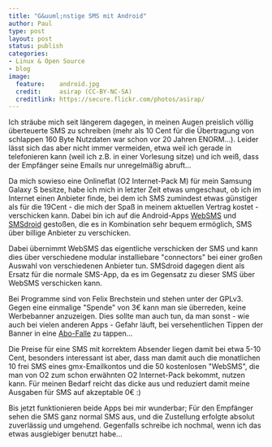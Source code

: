 ```yaml
--- 
title: "G&uuml;nstige SMS mit Android"
author: Paul
type: post
layout: post
status: publish
categories:     
- Linux & Open Source
- blog
image:
  feature:    android.jpg
  credit:     asirap (CC-BY-NC-SA) 
  creditlink: https://secure.flickr.com/photos/asirap/
---
```


Ich sträube mich seit längerem dagegen, in meinen Augen preislich völlig überteuerte SMS zu schreiben 
(mehr als 10 Cent für die Übertragung von schlappen 160 Byte Nutzdaten war schon vor 20 Jahren ENORM...). 
Leider lässt sich das aber nicht immer vermeiden, etwa weil ich gerade in telefonieren kann 
(weil ich z.B. in einer Vorlesung sitze) und ich weiß, dass der Empfänger seine Emails nur unregelmäßig abruft...
<!--more-->


Da mich sowieso eine Onlineflat (O2 Internet-Pack M) für mein Samsung Galaxy S besitze, habe ich mich in letzter 
Zeit etwas umgeschaut, ob ich im Internet einen Anbieter finde, bei dem ich SMS zumindest etwas günstiger als 
für die 19Cent - die mich der Spaß in meinem aktuellen Vertrag kostet - verschicken kann. Dabei bin ich auf
die Android-Apps [WebSMS](http://code.google.com/p/websmsdroid/) und
[SMSdroid](http://code.google.com/p/websmsdroid/) gestoßen, die es in Kombination sehr bequem ermöglich, 
SMS über billige Anbieter zu verschicken.

Dabei übernimmt WebSMS das eigentliche verschicken der SMS und kann dies über verschiedene modular 
installiebare "connectors" bei einer großen Auswahl von verschiedenen Anbieter tun.
SMSdroid dagegen dient als Ersatz für die normale SMS-App, da es im Gegensatz zu dieser SMS über WebSMS verschicken kann.

Bei Programme sind von Felix Brechstein und stehen unter der GPLv3. Gegen eine einmalige "Spende" von 3€ kann man sie überreden, keine Werbebanner anzuzeigen. Dies sollte man auch tun, da man sonst - wie auch bei vielen anderen Apps - Gefahr läuft, bei versehentlichen Tippen der Banner in eine <a href="http://www.heise.de/ct/artikel/Inkasso-auf-Fingertipp-1102753.html" target="_blank">Abo-Falle</a> zu tappen...

Die Preise für eine SMS mit korrektem Absender liegen damit bei etwa 5-10 Cent, besonders interessant ist aber, dass man damit auch die monatlichen 10 frei SMS eines gmx-Emailkontos und die 50 kostenlosen "WebSMS", die man von O2 zum schon erwähnten O2 Internet-Pack bekommt, nutzen kann. Für meinen Bedarf reicht das dicke aus und reduziert damit meine Ausgaben für SMS auf akzeptable 0€ :)

Bis jetzt funktionieren beide Apps bei mir wunderbar; Für den Empfänger sehen die SMS ganz normal SMS aus, und die Zustellung erfolgte absolut zuverlässig und umgehend. Gegenfalls schreibe ich nochmal, wenn ich das etwas ausgiebiger benutzt habe...
